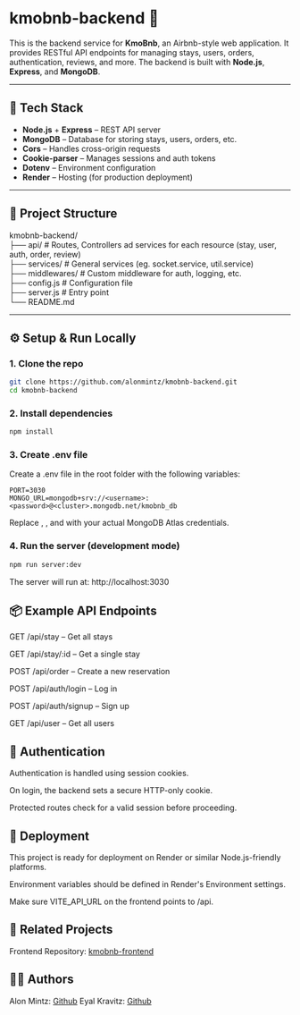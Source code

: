 # kmobnb-backend 🏡

This is the backend service for **KmoBnb**, an Airbnb-style web application. It provides RESTful API endpoints for managing stays, users, orders, authentication, reviews, and more. The backend is built with **Node.js**, **Express**, and **MongoDB**.

---

## 🔧 Tech Stack

- **Node.js** + **Express** – REST API server
- **MongoDB** – Database for storing stays, users, orders, etc.
- **Cors** – Handles cross-origin requests
- **Cookie-parser** – Manages sessions and auth tokens
- **Dotenv** – Environment configuration
- **Render** – Hosting (for production deployment)

---

## 📁 Project Structure

kmobnb-backend/    
├── api/ # Routes, Controllers ad services for each resource (stay, user, auth, order, review)    
├── services/ # General services (eg. socket.service, util.service)    
├── middlewares/ # Custom middleware for auth, logging, etc.    
├── config.js # Configuration file    
├── server.js # Entry point    
└── README.md    

---

## ⚙️ Setup & Run Locally

### 1. Clone the repo

```bash
git clone https://github.com/alonmintz/kmobnb-backend.git
cd kmobnb-backend
```
### 2. Install dependencies
```bash
npm install
```
### 3. Create .env file
Create a .env file in the root folder with the following variables:

```env
PORT=3030
MONGO_URL=mongodb+srv://<username>:<password>@<cluster>.mongodb.net/kmobnb_db
```
Replace <username>, <password>, and <cluster> with your actual MongoDB Atlas credentials.

### 4. Run the server (development mode)
```bash
npm run server:dev
```
The server will run at: http://localhost:3030

## 📦 Example API Endpoints  
GET /api/stay – Get all stays

GET /api/stay/:id – Get a single stay

POST /api/order – Create a new reservation

POST /api/auth/login – Log in

POST /api/auth/signup – Sign up

GET /api/user – Get all users

## 🔐 Authentication  
Authentication is handled using session cookies.

On login, the backend sets a secure HTTP-only cookie.

Protected routes check for a valid session before proceeding.

## 🚀 Deployment  
This project is ready for deployment on Render or similar Node.js-friendly platforms.

Environment variables should be defined in Render's Environment settings.

Make sure VITE_API_URL on the frontend points to /api.

## 📌 Related Projects  
Frontend Repository: [kmobnb-frontend](https://github.com/alonmintz/kmobnb-frontend)

## 🧑‍💻 Authors  
Alon Mintz: [Github](https://github.com/alonmintz) 
Eyal Kravitz: [Github](https://github.com/keyal)   
 

